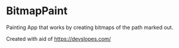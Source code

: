 # BitmapPaint
Painting App that works by creating bitmaps of the path marked out.

Created with aid of https://devslopes.com/
